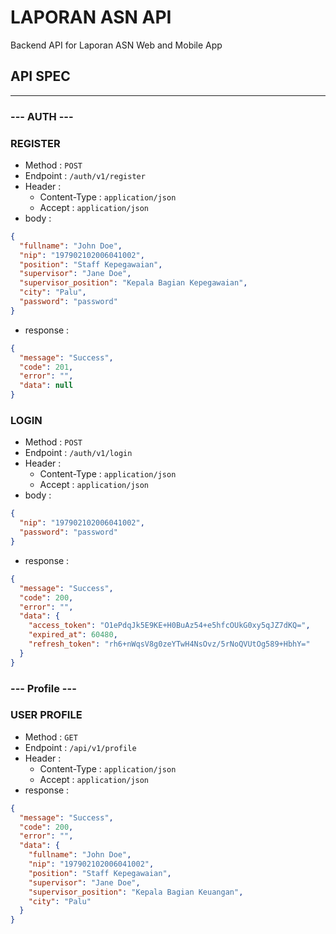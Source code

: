# LAPORAN ASN API

Backend API for Laporan ASN Web and Mobile App

## API SPEC

---

### --- AUTH ---

### REGISTER

- Method : `POST`
- Endpoint : `/auth/v1/register`
- Header :
  - Content-Type : `application/json`
  - Accept : `application/json`
- body :

```json
{
  "fullname": "John Doe",
  "nip": "197902102006041002",
  "position": "Staff Kepegawaian",
  "supervisor": "Jane Doe",
  "supervisor_position": "Kepala Bagian Kepegawaian",
  "city": "Palu",
  "password": "password"
}
```

- response :

```json
{
  "message": "Success",
  "code": 201,
  "error": "",
  "data": null
}
```

### LOGIN

- Method : `POST`
- Endpoint : `/auth/v1/login`
- Header :
  - Content-Type : `application/json`
  - Accept : `application/json`
- body :

```json
{
  "nip": "197902102006041002",
  "password": "password"
}
```

- response :

```json
{
  "message": "Success",
  "code": 200,
  "error": "",
  "data": {
    "access_token": "O1ePdqJk5E9KE+H0BuAz54+e5hfcOUkG0xy5qJZ7dKQ=",
    "expired_at": 60480,
    "refresh_token": "rh6+nWqsV8g0zeYTwH4NsOvz/5rNoQVUtOg589+HbhY="
  }
}
```

### --- Profile ---

### USER PROFILE

- Method : `GET`
- Endpoint : `/api/v1/profile`
- Header :
  - Content-Type : `application/json`
  - Accept : `application/json`
- response :

```json
{
  "message": "Success",
  "code": 200,
  "error": "",
  "data": {
    "fullname": "John Doe",
    "nip": "197902102006041002",
    "position": "Staff Kepegawaian",
    "supervisor": "Jane Doe",
    "supervisor_position": "Kepala Bagian Keuangan",
    "city": "Palu"
  }
}
```
